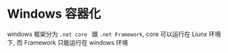 # Windows 容器化
windows 框架分为 `.net core ` 跟 `.net Framework`, core 可以运行在 Liunx 环境下, 而 Framework 只能运行在 windows 环境
